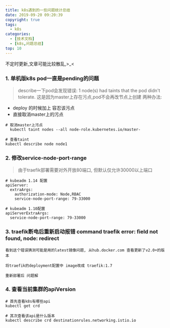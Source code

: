 ```yaml
---
title: k8s遇到的一些问题统计总结
date: 2019-09-20 09:20:39
copyright: true
tags:
  - k8s
categories:
  - [技术文档]
  - [k8s,问题总结]
top: 10
---
```


 不定时更新,文章可能比较散乱,>_<

<!-- more -->

### 1. 单机版k8s pod一直是pending的问题
> describe一下pod会发现错误: 1 node(s) had taints that the pod didn't tolerate.
> 这是因为master上存在污点,pod不会再改节点上创建
> 两种办法:


- deploy 的时候加上 容忍该污点
- 直接取消master上的污点 

```
# 取消master上污点
  kubectl taint nodes --all node-role.kubernetes.io/master-

# 查看taint
kubectl describe node node1
```

### 2. 修改service-node-port-range

> 由于traefik部署需要对外开放80端口, 但默认仅允许30000以上端口

```
# kubeadm 1.14 配置
apiServer:
  extraArgs:
    authorization-mode: Node,RBAC
    service-node-port-range: 79-33000

# kubeadm 1.10配置
apiServerExtraArgs:
  service-node-port-range: 79-33000
```

### 3. traefik断电后重新启动报错 command traefik error: field not found, node: redirect

```
看到这个错误猜测可能是用的latest镜像问题, 从hub.docker.com 查看更新了v2.0+的版本

将traefik的deployment配置中 image改成 traefik:1.7

重新部署后 问题解
```

### 4. 查看当前集群的apiVersion
```
# 首先查看k8s有哪些api
kubectl get crd

# 其次查看该api是什么版本
kubectl describe crd destinationrules.networking.istio.io
```

